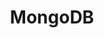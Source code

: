 ---
blog: https://www.mongodb.com/blog
facebook: https://facebook.com/mongodb
github: mongodb
logohandle: mongodb
sort: mongodb
title: MongoDB
twitter: MongoDB
website: https://www.mongodb.com/
wikipedia: https://en.wikipedia.org/wiki/MongoDB
---
